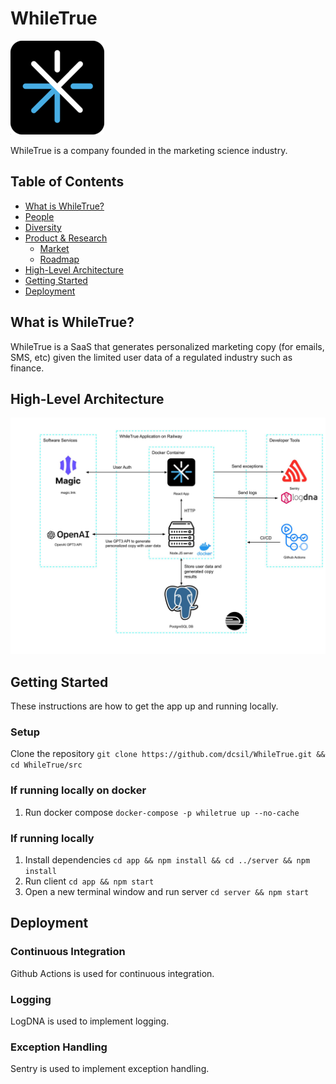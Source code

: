 # WhileTrue

![Team Logo](./logo_small.png)

WhileTrue is a company founded in the marketing science industry.

Table of Contents
---
- [What is WhileTrue?](#what-is-whiletrue)
- [People](./team/)
- [Diversity](./team/diversity.md)
- [Product & Research](./product_research/)
    - [Market](./product_research/market.md)
    - [Roadmap](./product_research/roadmap.md)
- [High-Level Architecture](#high-level-architecture)
- [Getting Started](#getting-started)
- [Deployment](#deployment)

## What is WhileTrue?
WhileTrue is a SaaS that generates personalized marketing copy (for emails, SMS, etc) given the limited user data of a regulated industry such as finance.

## High-Level Architecture 
![Architecture](./src/architecture-diagram.jpg)

## Getting Started

These instructions are how to get the app up and running locally.

### Setup

Clone the repository `git clone https://github.com/dcsil/WhileTrue.git && cd WhileTrue/src`

### If running locally on docker

1. Run docker compose `docker-compose -p whiletrue up --no-cache`

### If running locally
1. Install dependencies `cd app && npm install && cd ../server && npm install`
2. Run client `cd app && npm start`
3. Open a new terminal window and run server `cd server && npm start`

## Deployment

### Continuous Integration

Github Actions is used for continuous integration.

### Logging

LogDNA is used to implement logging.

### Exception Handling

Sentry is used to implement exception handling.
